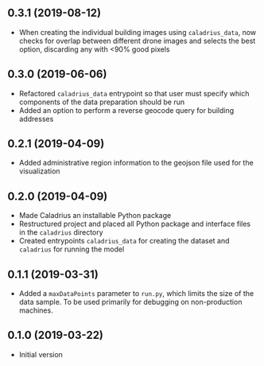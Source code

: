 0.3.1 (2019-08-12)
------------------
- When creating the individual building images using `caladrius_data`, 
  now checks for overlap between different drone images and selects the
  best option, discarding any with <90% good pixels

0.3.0 (2019-06-06)
------------------
- Refactored `caladrius_data` entrypoint so that user must specify which 
  components of the data preparation should be run
- Added an option to perform a reverse geocode query for building addresses 

0.2.1 (2019-04-09)
------------------
- Added administrative region information to the geojson file used for the visualization

0.2.0 (2019-04-09)
------------------
- Made Caladrius an installable Python package
- Restructured project and placed all Python package and interface files
  in the `caladrius` directory
- Created entrypoints `caladrius_data` for creating the dataset 
  and `caladrius` for running the model

0.1.1 (2019-03-31)
------------------
- Added a `maxDataPoints` parameter to `run.py`, which limits the size of the
  data sample. To be used primarily for debugging on non-production machines. 

0.1.0 (2019-03-22)
------------------
- Initial version 